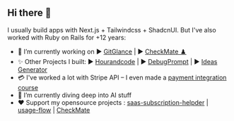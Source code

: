 ## Hi there 👋

I usually build apps with Next.js + Tailwindcss + ShadcnUI. But I've also worked with Ruby on Rails for +12 years:
- 🔭 I’m currently working on
▶️ [GitGlance](https://gitglance.co) | ▶️ [CheckMate ♟️](https://github.com/richardsondx/checkmate)
- ✨ Other Projects I built:
▶️ [Hourandcode](https://hourandcode.com) | ▶️ [DebugPrompt](https://debugprompt.com) | ▶️ [Ideas Generator](https://ideas.richdackam.com)
- 💳 I've worked a lot with Stripe API – I even made a [payment integration course](https://richdackam.gumroad.com/l/rdmbm?layout=profile)
- 🌱 I’m currently diving deep into AI stuff
- ❤️ Support my opensource projects : [saas-subscription-helpder](https://github.com/richardsondx/saas-subscription-helper) |  [usage-flow](https://github.com/richardsondx/usageflow) | [CheckMate](https://github.com/richardsondx/checkmate)
 


<!--
**richardsondx/richardsondx** is a ✨ _special_ ✨ repository because its `README.md` (this file) appears on your GitHub profile.

Here are some ideas to get you started




- 🌱 I’m currently learning ...
- 👯 I’m looking to collaborate on ...
- 🤔 I’m looking for help with ...
- 💬 Ask me about ...
- 📫 How to reach me: ...
- 😄 Pronouns: ...
- ⚡ Fun fact: ...
-->
